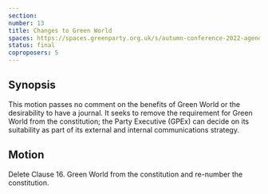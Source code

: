 ```yaml
---
section:
number: 13
title: Changes to Green World
spaces: https://spaces.greenparty.org.uk/s/autumn-conference-2022-agenda-forum/?contentId=101843
status: final
coproposers: 5
---
```

## Synopsis
This motion passes no comment on the benefits of Green World or the desirability to have a journal.  It seeks to remove the requirement for Green World from the constitution; the Party Executive (GPEx) can decide on its suitability as part of its external and internal communications strategy.

## Motion
Delete Clause 16. Green World from the constitution and re-number the constitution.
